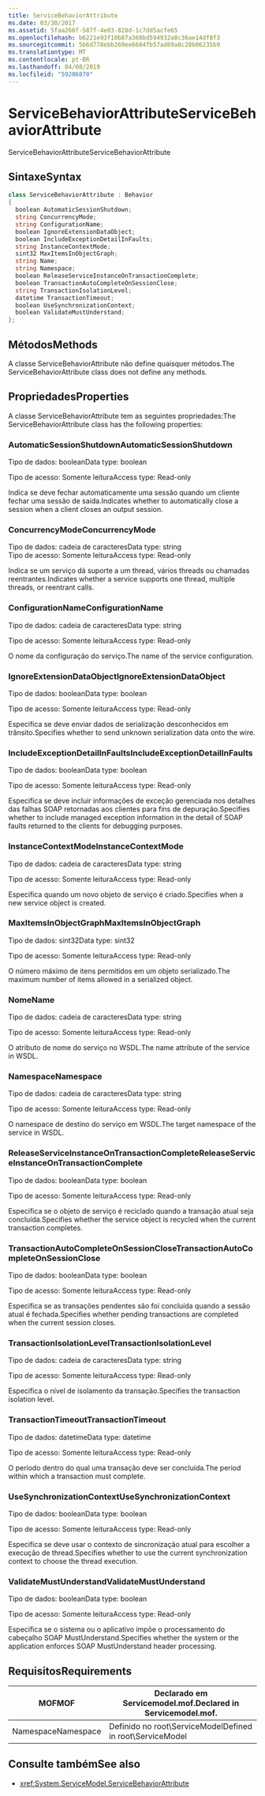 ```yaml
---
title: ServiceBehaviorAttribute
ms.date: 03/30/2017
ms.assetid: 5faa266f-587f-4e03-828d-1c7dd5acfe65
ms.openlocfilehash: b6221e93f10b87a368bd594932a8c36ae14df8f3
ms.sourcegitcommit: 5b6d778ebb269ee6684fb57ad69a8c28b06235b9
ms.translationtype: MT
ms.contentlocale: pt-BR
ms.lasthandoff: 04/08/2019
ms.locfileid: "59206870"
---
```

# <a name="servicebehaviorattribute"></a><span data-ttu-id="7b539-102">ServiceBehaviorAttribute</span><span class="sxs-lookup"><span data-stu-id="7b539-102">ServiceBehaviorAttribute</span></span>
<span data-ttu-id="7b539-103">ServiceBehaviorAttribute</span><span class="sxs-lookup"><span data-stu-id="7b539-103">ServiceBehaviorAttribute</span></span>  
  
## <a name="syntax"></a><span data-ttu-id="7b539-104">Sintaxe</span><span class="sxs-lookup"><span data-stu-id="7b539-104">Syntax</span></span>  
  
```csharp
class ServiceBehaviorAttribute : Behavior  
{  
  boolean AutomaticSessionShutdown;  
  string ConcurrencyMode;  
  string ConfigurationName;  
  boolean IgnoreExtensionDataObject;  
  boolean IncludeExceptionDetailInFaults;  
  string InstanceContextMode;  
  sint32 MaxItemsInObjectGraph;  
  string Name;  
  string Namespace;  
  boolean ReleaseServiceInstanceOnTransactionComplete;  
  boolean TransactionAutoCompleteOnSessionClose;  
  string TransactionIsolationLevel;  
  datetime TransactionTimeout;  
  boolean UseSynchronizationContext;  
  boolean ValidateMustUnderstand;  
};  
```  
  
## <a name="methods"></a><span data-ttu-id="7b539-105">Métodos</span><span class="sxs-lookup"><span data-stu-id="7b539-105">Methods</span></span>  
 <span data-ttu-id="7b539-106">A classe ServiceBehaviorAttribute não define quaisquer métodos.</span><span class="sxs-lookup"><span data-stu-id="7b539-106">The ServiceBehaviorAttribute class does not define any methods.</span></span>  
  
## <a name="properties"></a><span data-ttu-id="7b539-107">Propriedades</span><span class="sxs-lookup"><span data-stu-id="7b539-107">Properties</span></span>  
 <span data-ttu-id="7b539-108">A classe ServiceBehaviorAttribute tem as seguintes propriedades:</span><span class="sxs-lookup"><span data-stu-id="7b539-108">The ServiceBehaviorAttribute class has the following properties:</span></span>  
  
### <a name="automaticsessionshutdown"></a><span data-ttu-id="7b539-109">AutomaticSessionShutdown</span><span class="sxs-lookup"><span data-stu-id="7b539-109">AutomaticSessionShutdown</span></span>  
 <span data-ttu-id="7b539-110">Tipo de dados: boolean</span><span class="sxs-lookup"><span data-stu-id="7b539-110">Data type: boolean</span></span>  
  
 <span data-ttu-id="7b539-111">Tipo de acesso: Somente leitura</span><span class="sxs-lookup"><span data-stu-id="7b539-111">Access type: Read-only</span></span>  
  
 <span data-ttu-id="7b539-112">Indica se deve fechar automaticamente uma sessão quando um cliente fechar uma sessão de saída.</span><span class="sxs-lookup"><span data-stu-id="7b539-112">Indicates whether to automatically close a session when a client closes an output session.</span></span>  
  
### <a name="concurrencymode"></a><span data-ttu-id="7b539-113">ConcurrencyMode</span><span class="sxs-lookup"><span data-stu-id="7b539-113">ConcurrencyMode</span></span>  
 <span data-ttu-id="7b539-114">Tipo de dados: cadeia de caracteres</span><span class="sxs-lookup"><span data-stu-id="7b539-114">Data type: string</span></span>  
<span data-ttu-id="7b539-115">Tipo de acesso: Somente leitura</span><span class="sxs-lookup"><span data-stu-id="7b539-115">Access type: Read-only</span></span>  
  
 <span data-ttu-id="7b539-116">Indica se um serviço dá suporte a um thread, vários threads ou chamadas reentrantes.</span><span class="sxs-lookup"><span data-stu-id="7b539-116">Indicates whether a service supports one thread, multiple threads, or reentrant calls.</span></span>  
  
### <a name="configurationname"></a><span data-ttu-id="7b539-117">ConfigurationName</span><span class="sxs-lookup"><span data-stu-id="7b539-117">ConfigurationName</span></span>  
 <span data-ttu-id="7b539-118">Tipo de dados: cadeia de caracteres</span><span class="sxs-lookup"><span data-stu-id="7b539-118">Data type: string</span></span>  
  
 <span data-ttu-id="7b539-119">Tipo de acesso: Somente leitura</span><span class="sxs-lookup"><span data-stu-id="7b539-119">Access type: Read-only</span></span>  
  
 <span data-ttu-id="7b539-120">O nome da configuração do serviço.</span><span class="sxs-lookup"><span data-stu-id="7b539-120">The name of the service configuration.</span></span>  
  
### <a name="ignoreextensiondataobject"></a><span data-ttu-id="7b539-121">IgnoreExtensionDataObject</span><span class="sxs-lookup"><span data-stu-id="7b539-121">IgnoreExtensionDataObject</span></span>  
 <span data-ttu-id="7b539-122">Tipo de dados: boolean</span><span class="sxs-lookup"><span data-stu-id="7b539-122">Data type: boolean</span></span>  
  
 <span data-ttu-id="7b539-123">Tipo de acesso: Somente leitura</span><span class="sxs-lookup"><span data-stu-id="7b539-123">Access type: Read-only</span></span>  
  
 <span data-ttu-id="7b539-124">Especifica se deve enviar dados de serialização desconhecidos em trânsito.</span><span class="sxs-lookup"><span data-stu-id="7b539-124">Specifies whether to send unknown serialization data onto the wire.</span></span>  
  
### <a name="includeexceptiondetailinfaults"></a><span data-ttu-id="7b539-125">IncludeExceptionDetailInFaults</span><span class="sxs-lookup"><span data-stu-id="7b539-125">IncludeExceptionDetailInFaults</span></span>  
 <span data-ttu-id="7b539-126">Tipo de dados: boolean</span><span class="sxs-lookup"><span data-stu-id="7b539-126">Data type: boolean</span></span>  
  
 <span data-ttu-id="7b539-127">Tipo de acesso: Somente leitura</span><span class="sxs-lookup"><span data-stu-id="7b539-127">Access type: Read-only</span></span>  
  
 <span data-ttu-id="7b539-128">Especifica se deve incluir informações de exceção gerenciada nos detalhes das falhas SOAP retornadas aos clientes para fins de depuração.</span><span class="sxs-lookup"><span data-stu-id="7b539-128">Specifies whether to include managed exception information in the detail of SOAP faults returned to the clients for debugging purposes.</span></span>  
  
### <a name="instancecontextmode"></a><span data-ttu-id="7b539-129">InstanceContextMode</span><span class="sxs-lookup"><span data-stu-id="7b539-129">InstanceContextMode</span></span>  
 <span data-ttu-id="7b539-130">Tipo de dados: cadeia de caracteres</span><span class="sxs-lookup"><span data-stu-id="7b539-130">Data type: string</span></span>  
  
 <span data-ttu-id="7b539-131">Tipo de acesso: Somente leitura</span><span class="sxs-lookup"><span data-stu-id="7b539-131">Access type: Read-only</span></span>  
  
 <span data-ttu-id="7b539-132">Especifica quando um novo objeto de serviço é criado.</span><span class="sxs-lookup"><span data-stu-id="7b539-132">Specifies when a new service object is created.</span></span>  
  
### <a name="maxitemsinobjectgraph"></a><span data-ttu-id="7b539-133">MaxItemsInObjectGraph</span><span class="sxs-lookup"><span data-stu-id="7b539-133">MaxItemsInObjectGraph</span></span>  
 <span data-ttu-id="7b539-134">Tipo de dados: sint32</span><span class="sxs-lookup"><span data-stu-id="7b539-134">Data type: sint32</span></span>  
  
 <span data-ttu-id="7b539-135">Tipo de acesso: Somente leitura</span><span class="sxs-lookup"><span data-stu-id="7b539-135">Access type: Read-only</span></span>  
  
 <span data-ttu-id="7b539-136">O número máximo de itens permitidos em um objeto serializado.</span><span class="sxs-lookup"><span data-stu-id="7b539-136">The maximum number of items allowed in a serialized object.</span></span>  
  
### <a name="name"></a><span data-ttu-id="7b539-137">Nome</span><span class="sxs-lookup"><span data-stu-id="7b539-137">Name</span></span>  
 <span data-ttu-id="7b539-138">Tipo de dados: cadeia de caracteres</span><span class="sxs-lookup"><span data-stu-id="7b539-138">Data type: string</span></span>  
  
 <span data-ttu-id="7b539-139">Tipo de acesso: Somente leitura</span><span class="sxs-lookup"><span data-stu-id="7b539-139">Access type: Read-only</span></span>  
  
 <span data-ttu-id="7b539-140">O atributo de nome do serviço no WSDL.</span><span class="sxs-lookup"><span data-stu-id="7b539-140">The name attribute of the service in WSDL.</span></span>  
  
### <a name="namespace"></a><span data-ttu-id="7b539-141">Namespace</span><span class="sxs-lookup"><span data-stu-id="7b539-141">Namespace</span></span>  
 <span data-ttu-id="7b539-142">Tipo de dados: cadeia de caracteres</span><span class="sxs-lookup"><span data-stu-id="7b539-142">Data type: string</span></span>  
  
 <span data-ttu-id="7b539-143">Tipo de acesso: Somente leitura</span><span class="sxs-lookup"><span data-stu-id="7b539-143">Access type: Read-only</span></span>  
  
 <span data-ttu-id="7b539-144">O namespace de destino do serviço em WSDL.</span><span class="sxs-lookup"><span data-stu-id="7b539-144">The target namespace of the service in WSDL.</span></span>  
  
### <a name="releaseserviceinstanceontransactioncomplete"></a><span data-ttu-id="7b539-145">ReleaseServiceInstanceOnTransactionComplete</span><span class="sxs-lookup"><span data-stu-id="7b539-145">ReleaseServiceInstanceOnTransactionComplete</span></span>  
 <span data-ttu-id="7b539-146">Tipo de dados: boolean</span><span class="sxs-lookup"><span data-stu-id="7b539-146">Data type: boolean</span></span>  
  
 <span data-ttu-id="7b539-147">Tipo de acesso: Somente leitura</span><span class="sxs-lookup"><span data-stu-id="7b539-147">Access type: Read-only</span></span>  
  
 <span data-ttu-id="7b539-148">Especifica se o objeto de serviço é reciclado quando a transação atual seja concluída.</span><span class="sxs-lookup"><span data-stu-id="7b539-148">Specifies whether the service object is recycled when the current transaction completes.</span></span>  
  
### <a name="transactionautocompleteonsessionclose"></a><span data-ttu-id="7b539-149">TransactionAutoCompleteOnSessionClose</span><span class="sxs-lookup"><span data-stu-id="7b539-149">TransactionAutoCompleteOnSessionClose</span></span>  
 <span data-ttu-id="7b539-150">Tipo de dados: boolean</span><span class="sxs-lookup"><span data-stu-id="7b539-150">Data type: boolean</span></span>  
  
 <span data-ttu-id="7b539-151">Tipo de acesso: Somente leitura</span><span class="sxs-lookup"><span data-stu-id="7b539-151">Access type: Read-only</span></span>  
  
 <span data-ttu-id="7b539-152">Especifica se as transações pendentes são foi concluída quando a sessão atual é fechada.</span><span class="sxs-lookup"><span data-stu-id="7b539-152">Specifies whether pending transactions are completed when the current session closes.</span></span>  
  
### <a name="transactionisolationlevel"></a><span data-ttu-id="7b539-153">TransactionIsolationLevel</span><span class="sxs-lookup"><span data-stu-id="7b539-153">TransactionIsolationLevel</span></span>  
 <span data-ttu-id="7b539-154">Tipo de dados: cadeia de caracteres</span><span class="sxs-lookup"><span data-stu-id="7b539-154">Data type: string</span></span>  
  
 <span data-ttu-id="7b539-155">Tipo de acesso: Somente leitura</span><span class="sxs-lookup"><span data-stu-id="7b539-155">Access type: Read-only</span></span>  
  
 <span data-ttu-id="7b539-156">Especifica o nível de isolamento da transação.</span><span class="sxs-lookup"><span data-stu-id="7b539-156">Specifies the transaction isolation level.</span></span>  
  
### <a name="transactiontimeout"></a><span data-ttu-id="7b539-157">TransactionTimeout</span><span class="sxs-lookup"><span data-stu-id="7b539-157">TransactionTimeout</span></span>  
 <span data-ttu-id="7b539-158">Tipo de dados: datetime</span><span class="sxs-lookup"><span data-stu-id="7b539-158">Data type: datetime</span></span>  
  
 <span data-ttu-id="7b539-159">Tipo de acesso: Somente leitura</span><span class="sxs-lookup"><span data-stu-id="7b539-159">Access type: Read-only</span></span>  
  
 <span data-ttu-id="7b539-160">O período dentro do qual uma transação deve ser concluída.</span><span class="sxs-lookup"><span data-stu-id="7b539-160">The period within which a transaction must complete.</span></span>  
  
### <a name="usesynchronizationcontext"></a><span data-ttu-id="7b539-161">UseSynchronizationContext</span><span class="sxs-lookup"><span data-stu-id="7b539-161">UseSynchronizationContext</span></span>  
 <span data-ttu-id="7b539-162">Tipo de dados: boolean</span><span class="sxs-lookup"><span data-stu-id="7b539-162">Data type: boolean</span></span>  
  
 <span data-ttu-id="7b539-163">Tipo de acesso: Somente leitura</span><span class="sxs-lookup"><span data-stu-id="7b539-163">Access type: Read-only</span></span>  
  
 <span data-ttu-id="7b539-164">Especifica se deve usar o contexto de sincronização atual para escolher a execução de thread.</span><span class="sxs-lookup"><span data-stu-id="7b539-164">Specifies whether to use the current synchronization context to choose the thread execution.</span></span>  
  
### <a name="validatemustunderstand"></a><span data-ttu-id="7b539-165">ValidateMustUnderstand</span><span class="sxs-lookup"><span data-stu-id="7b539-165">ValidateMustUnderstand</span></span>  
 <span data-ttu-id="7b539-166">Tipo de dados: boolean</span><span class="sxs-lookup"><span data-stu-id="7b539-166">Data type: boolean</span></span>  
  
 <span data-ttu-id="7b539-167">Tipo de acesso: Somente leitura</span><span class="sxs-lookup"><span data-stu-id="7b539-167">Access type: Read-only</span></span>  
  
 <span data-ttu-id="7b539-168">Especifica se o sistema ou o aplicativo impõe o processamento do cabeçalho SOAP MustUnderstand.</span><span class="sxs-lookup"><span data-stu-id="7b539-168">Specifies whether the system or the application enforces SOAP MustUnderstand header processing.</span></span>  
  
## <a name="requirements"></a><span data-ttu-id="7b539-169">Requisitos</span><span class="sxs-lookup"><span data-stu-id="7b539-169">Requirements</span></span>  
  
|<span data-ttu-id="7b539-170">MOF</span><span class="sxs-lookup"><span data-stu-id="7b539-170">MOF</span></span>|<span data-ttu-id="7b539-171">Declarado em Servicemodel.mof.</span><span class="sxs-lookup"><span data-stu-id="7b539-171">Declared in Servicemodel.mof.</span></span>|  
|---------|-----------------------------------|  
|<span data-ttu-id="7b539-172">Namespace</span><span class="sxs-lookup"><span data-stu-id="7b539-172">Namespace</span></span>|<span data-ttu-id="7b539-173">Definido no root\ServiceModel</span><span class="sxs-lookup"><span data-stu-id="7b539-173">Defined in root\ServiceModel</span></span>|  
  
## <a name="see-also"></a><span data-ttu-id="7b539-174">Consulte também</span><span class="sxs-lookup"><span data-stu-id="7b539-174">See also</span></span>

- <xref:System.ServiceModel.ServiceBehaviorAttribute>
